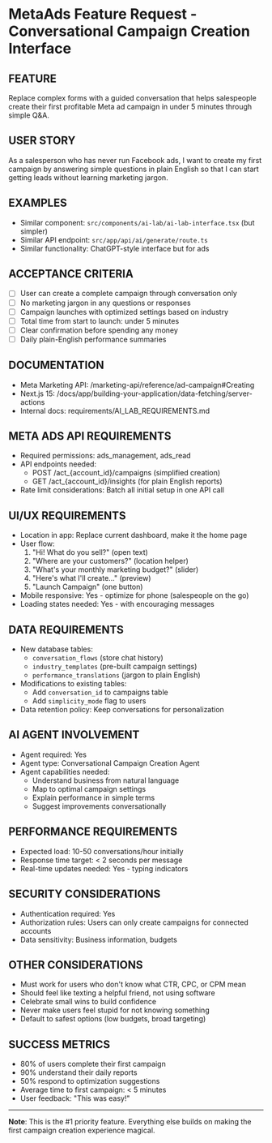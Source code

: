 # MetaAds Feature Request - Conversational Campaign Creation Interface

## FEATURE
Replace complex forms with a guided conversation that helps salespeople create their first profitable Meta ad campaign in under 5 minutes through simple Q&A.

## USER STORY
As a salesperson who has never run Facebook ads, I want to create my first campaign by answering simple questions in plain English so that I can start getting leads without learning marketing jargon.

## EXAMPLES
- Similar component: `src/components/ai-lab/ai-lab-interface.tsx` (but simpler)
- Similar API endpoint: `src/app/api/ai/generate/route.ts`
- Similar functionality: ChatGPT-style interface but for ads

## ACCEPTANCE CRITERIA
- [ ] User can create a complete campaign through conversation only
- [ ] No marketing jargon in any questions or responses
- [ ] Campaign launches with optimized settings based on industry
- [ ] Total time from start to launch: under 5 minutes
- [ ] Clear confirmation before spending any money
- [ ] Daily plain-English performance summaries

## DOCUMENTATION
- Meta Marketing API: /marketing-api/reference/ad-campaign#Creating
- Next.js 15: /docs/app/building-your-application/data-fetching/server-actions
- Internal docs: requirements/AI_LAB_REQUIREMENTS.md

## META ADS API REQUIREMENTS
- Required permissions: ads_management, ads_read
- API endpoints needed: 
  - POST /act_{account_id}/campaigns (simplified creation)
  - GET /act_{account_id}/insights (for plain English reports)
- Rate limit considerations: Batch all initial setup in one API call

## UI/UX REQUIREMENTS
- Location in app: Replace current dashboard, make it the home page
- User flow: 
  1. "Hi! What do you sell?" (open text)
  2. "Where are your customers?" (location helper)
  3. "What's your monthly marketing budget?" (slider)
  4. "Here's what I'll create..." (preview)
  5. "Launch Campaign" (one button)
- Mobile responsive: Yes - optimize for phone (salespeople on the go)
- Loading states needed: Yes - with encouraging messages

## DATA REQUIREMENTS
- New database tables: 
  - `conversation_flows` (store chat history)
  - `industry_templates` (pre-built campaign settings)
  - `performance_translations` (jargon to plain English)
- Modifications to existing tables: 
  - Add `conversation_id` to campaigns table
  - Add `simplicity_mode` flag to users
- Data retention policy: Keep conversations for personalization

## AI AGENT INVOLVEMENT
- Agent required: Yes
- Agent type: Conversational Campaign Creation Agent
- Agent capabilities needed:
  - Understand business from natural language
  - Map to optimal campaign settings
  - Explain performance in simple terms
  - Suggest improvements conversationally

## PERFORMANCE REQUIREMENTS
- Expected load: 10-50 conversations/hour initially
- Response time target: < 2 seconds per message
- Real-time updates needed: Yes - typing indicators

## SECURITY CONSIDERATIONS
- Authentication required: Yes
- Authorization rules: Users can only create campaigns for connected accounts
- Data sensitivity: Business information, budgets

## OTHER CONSIDERATIONS
- Must work for users who don't know what CTR, CPC, or CPM mean
- Should feel like texting a helpful friend, not using software
- Celebrate small wins to build confidence
- Never make users feel stupid for not knowing something
- Default to safest options (low budgets, broad targeting)

## SUCCESS METRICS
- 80% of users complete their first campaign
- 90% understand their daily reports
- 50% respond to optimization suggestions
- Average time to first campaign: < 5 minutes
- User feedback: "This was easy!"

---

**Note**: This is the #1 priority feature. Everything else builds on making the first campaign creation experience magical.